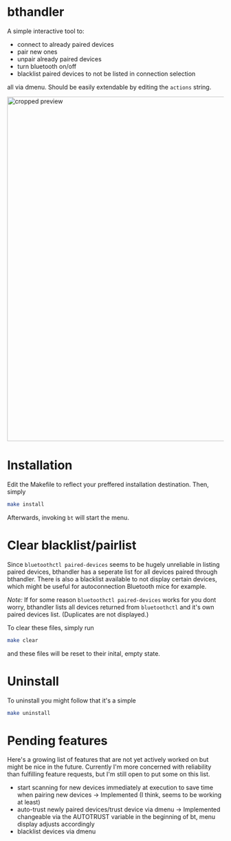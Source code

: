 # bthandler
A simple interactive tool to:
- connect to already paired devices
- pair new ones
- unpair already paired devices
- turn bluetooth on/off
- blacklist paired devices to not be listed in connection selection

all via dmenu. Should be easily extendable by editing the `actions` string.

<img src="/../assets/cropped.png" alt="cropped preview" width="800">

# Installation
Edit the Makefile to reflect your preffered installation destination. Then, simply

```bash
make install
```

Afterwards, invoking `bt` will start the menu.

# Clear blacklist/pairlist

Since `bluetoothctl paired-devices` seems to be hugely unreliable in listing paired devices, bthandler has a seperate list for all devices paired through bthandler.
There is also a blacklist available to not display certain devices, which might be useful for autoconnection Bluetooth mice for example.

*Note:* If for some reason `bluetoothctl paired-devices` works for you dont worry, bthandler lists all devices returned from `bluetoothctl` and it's own paired devices list. (Duplicates are not displayed.)

To clear these files, simply run
```bash
make clear
```
and these files will be reset to their inital, empty state.

# Uninstall

To uninstall you might follow that it's a simple
```bash
make uninstall
```

# Pending features

Here's a growing list of features that are not yet actively worked on but might be nice in the future. Currently I'm more concerned with reliability than fulfilling feature requests, but I'm still open to put some on this list.

- start scanning for new devices immediately at execution to save time when pairing new devices -> Implemented (I think, seems to be working at least)
- auto-trust newly paired devices/trust device via dmenu -> Implemented changeable via the AUTOTRUST variable in the beginning of bt, menu display adjusts accordingly
- blacklist devices via dmenu
